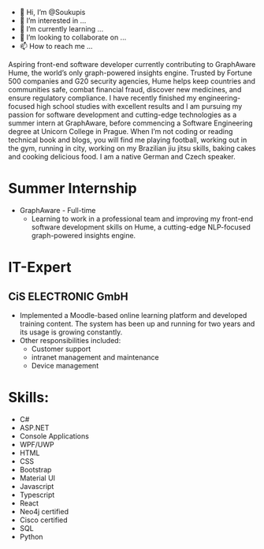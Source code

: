 - 👋 Hi, I’m @Soukupis
- 👀 I’m interested in ...
- 🌱 I’m currently learning ...
- 💞️ I’m looking to collaborate on ...
- 📫 How to reach me ...

Aspiring front-end software developer currently contributing to GraphAware Hume, the world’s only graph-powered insights engine. Trusted by Fortune 500 companies and G20 security agencies, Hume helps keep countries and communities safe, combat financial fraud, discover new medicines, and ensure regulatory compliance.
I have recently finished my engineering-focused high school studies with excellent results and I am pursuing my passion for software development and cutting-edge technologies as a summer intern at GraphAware, before commencing a Software Engineering degree at Unicorn College in Prague.
When I’m not coding or reading technical book and blogs, you will find me playing football, working out in the gym, running in city, working on my Brazilian jiu jitsu skills, baking cakes and cooking delicious food. I am a native German and Czech speaker.

# Summer Internship
* GraphAware - Full-time
  * Learning to work in a professional team and improving my front-end software development skills on Hume, a cutting-edge NLP-focused graph-powered insights engine.

# IT-Expert
## CiS ELECTRONIC GmbH
* Implemented a Moodle-based online learning platform and developed training content. The system has been up and running for two years and its usage is growing constantly.
* Other responsibilities included:
  * Customer support
  * intranet management and maintenance
  * Device management

# Skills:
* C#
* ASP.NET
* Console Applications
* WPF/UWP
* HTML
* CSS
* Bootstrap
* Material UI
* Javascript
* Typescript
* React
* Neo4j certified
* Cisco certified
* SQL
* Python

